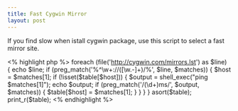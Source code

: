```yaml
---
title: Fast Cygwin Mirror
layout: post
---
```


If you find slow when istall cygwin package, use this script to select a fast mirror site.

<% highlight php %>
foreach (file('http://cygwin.com/mirrors.lst') as $line) {
    echo $line;
    if (preg_match('%^\w+://([\w.-]+)/%', $line, $matches)) {
        $host = $matches[1];
        if (!isset($table[$host])) {
            $output = shell_exec("ping $matches[1]");
            echo $output;
            if (preg_match('/(\d+)ms/', $output, $matches)) {
                $table[$host] = $matches[1];
            }
        }
    }
}
asort($table);
print_r($table);
<% endhighlight %>
